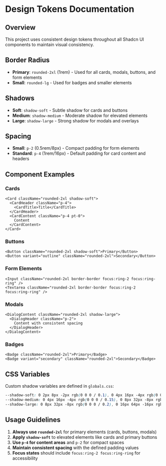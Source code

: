# Design Tokens Documentation

## Overview
This project uses consistent design tokens throughout all Shadcn UI components to maintain visual consistency.

## Border Radius
- **Primary**: `rounded-2xl` (1rem) - Used for all cards, modals, buttons, and form elements
- **Small**: `rounded-lg` - Used for badges and smaller elements

## Shadows
- **Soft**: `shadow-soft` - Subtle shadow for cards and buttons
- **Medium**: `shadow-medium` - Moderate shadow for elevated elements
- **Large**: `shadow-large` - Strong shadow for modals and overlays

## Spacing
- **Small**: `p-2` (0.5rem/8px) - Compact padding for form elements
- **Standard**: `p-4` (1rem/16px) - Default padding for card content and headers

## Component Examples

### Cards
```tsx
<Card className="rounded-2xl shadow-soft">
  <CardHeader className="p-4">
    <CardTitle>Title</CardTitle>
  </CardHeader>
  <CardContent className="p-4 pt-0">
    Content
  </CardContent>
</Card>
```

### Buttons
```tsx
<Button className="rounded-2xl shadow-soft">Primary</Button>
<Button variant="outline" className="rounded-2xl">Secondary</Button>
```

### Form Elements
```tsx
<Input className="rounded-2xl border-border focus:ring-2 focus:ring-ring" />
<Textarea className="rounded-2xl border-border focus:ring-2 focus:ring-ring" />
```

### Modals
```tsx
<DialogContent className="rounded-2xl shadow-large">
  <DialogHeader className="p-2">
    Content with consistent spacing
  </DialogHeader>
</DialogContent>
```

### Badges
```tsx
<Badge className="rounded-2xl">Primary</Badge>
<Badge variant="secondary" className="rounded-2xl">Secondary</Badge>
```

## CSS Variables
Custom shadow variables are defined in `globals.css`:

```css
--shadow-soft: 0 2px 8px -2px rgb(0 0 0 / 0.1), 0 4px 16px -4px rgb(0 0 0 / 0.06);
--shadow-medium: 0 4px 16px -4px rgb(0 0 0 / 0.15), 0 8px 32px -8px rgb(0 0 0 / 0.1);
--shadow-large: 0 8px 32px -8px rgb(0 0 0 / 0.2), 0 16px 64px -16px rgb(0 0 0 / 0.15);
```

## Usage Guidelines

1. **Always use `rounded-2xl`** for primary elements (cards, buttons, modals)
2. **Apply `shadow-soft`** to elevated elements like cards and primary buttons
3. **Use `p-4` for content areas** and `p-2` for compact spaces
4. **Maintain consistent spacing** with the defined padding values
5. **Focus states** should include `focus:ring-2 focus:ring-ring` for accessibility
